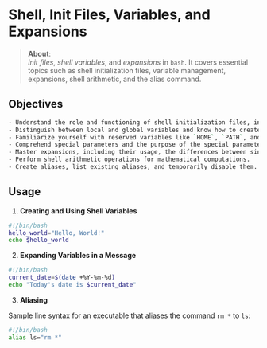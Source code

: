 # Shell, Init Files, Variables, and Expansions

> **About**:  
> *init files*, *shell variables*, and *expansions* in `bash`. It covers essential topics such as shell initialization files, variable management, expansions, shell arithmetic, and the alias command.

## Objectives

```bash
- Understand the role and functioning of shell initialization files, including `/etc/profile`, `/etc/profile.d`, and `~/.bashrc`.
- Distinguish between local and global variables and know how to create, update, and delete shell variables.
- Familiarize yourself with reserved variables like `HOME`, `PATH`, and `PS1` and comprehend their significance.
- Comprehend special parameters and the purpose of the special parameter `$?`.
- Master expansions, including their usage, the differences between single and double quotes, and how to perform command substitution.
- Perform shell arithmetic operations for mathematical computations.
- Create aliases, list existing aliases, and temporarily disable them.
```

## Usage

1. **Creating and Using Shell Variables**

```bash
#!/bin/bash
hello_world="Hello, World!"
echo $hello_world
```

2. **Expanding Variables in a Message**

```bash
#!/bin/bash
current_date=$(date +%Y-%m-%d)
echo "Today's date is $current_date"
```

3. **Aliasing**

Sample line syntax for an executable that aliases the command ```rm *``` to `ls`:

```bash
#!/bin/bash
alias ls="rm *"
```
